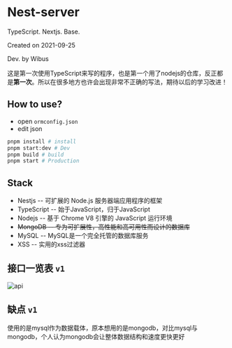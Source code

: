 # Nest-server

TypeScript. Nextjs. Base.

Created on 2021-09-25

Dev. by Wibus

这是第一次使用TypeScript来写的程序，也是第一个用了nodejs的仓库，反正都是**第一次**。所以在很多地方也许会出现非常不正确的写法，期待以后的学习改进！

## How to use?

- open `ormconfig.json`
- edit json

```bash
pnpm install # install
pnpm start:dev # Dev
pnpm build # build
pnpm start # Production
```

## Stack

- Nestjs -- 可扩展的 Node.js 服务器端应用程序的框架
- TypeScript -- 始于JavaScript，归于JavaScript
- Nodejs -- 基于 Chrome V8 引擎的 JavaScript 运行环境
- ~~MongoDB -- 专为可扩展性，高性能和高可用性而设计的数据库~~
- MySQL -- MySQL是一个完全托管的数据库服务
- XSS -- 实用的xss过滤器

## 接口一览表 `v1`

![api](https://gitee.com/wibus/blog-assets-goo/raw/master/asset-pic/20210925081804.jpg)

## 缺点 `v1`

使用的是mysql作为数据载体，原本想用的是mongodb，对比mysql与mongodb，个人认为mongodb会让整体数据结构和速度更快更好